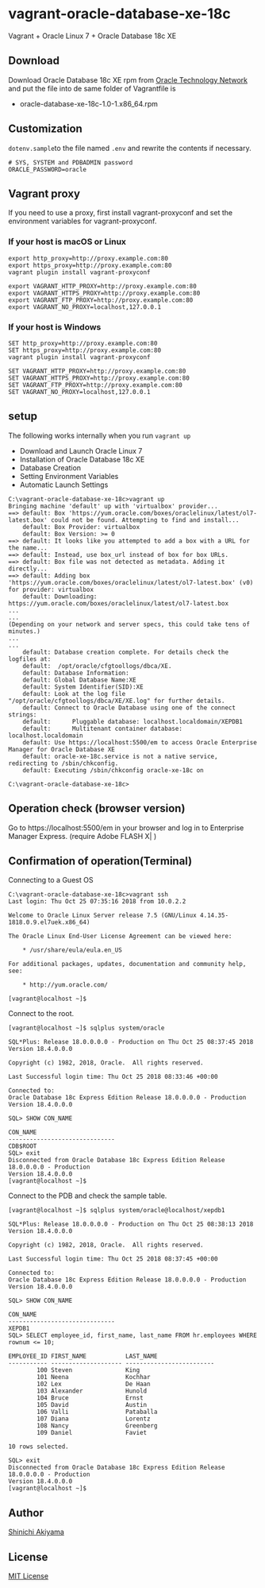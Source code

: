 vagrant-oracle-database-xe-18c
==============================

Vagrant + Oracle Linux 7 + Oracle Database 18c XE 

Download
------------

Download Oracle Database 18c XE rpm from [Oracle Technology Network](https://www.oracle.com/technetwork/database/database-technologies/express-edition/downloads/index.html) and put the file into de same folder of Vagrantfile is

* oracle-database-xe-18c-1.0-1.x86_64.rpm

Customization
------------

`dotenv.sample`to the file named `.env` and rewrite the contents if necessary.

```
# SYS, SYSTEM and PDBADMIN password
ORACLE_PASSWORD=oracle
```

Vagrant proxy
-----------

If you need to use a proxy, first install vagrant-proxyconf and set the environment variables for vagrant-proxyconf.

### If your host is macOS or Linux ###

```
export http_proxy=http://proxy.example.com:80
export https_proxy=http://proxy.example.com:80
vagrant plugin install vagrant-proxyconf

export VAGRANT_HTTP_PROXY=http://proxy.example.com:80
export VAGRANT_HTTPS_PROXY=http://proxy.example.com:80
export VAGRANT_FTP_PROXY=http://proxy.example.com:80
export VAGRANT_NO_PROXY=localhost,127.0.0.1
```

### If your host is Windows ###

```
SET http_proxy=http://proxy.example.com:80
SET https_proxy=http://proxy.example.com:80
vagrant plugin install vagrant-proxyconf

SET VAGRANT_HTTP_PROXY=http://proxy.example.com:80
SET VAGRANT_HTTPS_PROXY=http://proxy.example.com:80
SET VAGRANT_FTP_PROXY=http://proxy.example.com:80
SET VAGRANT_NO_PROXY=localhost,127.0.0.1
```

setup
------------

The following works internally when you run `vagrant up`

* Download and Launch Oracle Linux 7
* Installation of Oracle Database 18c XE
* Database Creation
* Setting Environment Variables
* Automatic Launch Settings

```
C:\vagrant-oracle-database-xe-18c>vagrant up
Bringing machine 'default' up with 'virtualbox' provider...
==> default: Box 'https://yum.oracle.com/boxes/oraclelinux/latest/ol7-latest.box' could not be found. Attempting to find and install...
    default: Box Provider: virtualbox
    default: Box Version: >= 0
==> default: It looks like you attempted to add a box with a URL for the name...
==> default: Instead, use box_url instead of box for box URLs.
==> default: Box file was not detected as metadata. Adding it directly...
==> default: Adding box 'https://yum.oracle.com/boxes/oraclelinux/latest/ol7-latest.box' (v0) for provider: virtualbox
    default: Downloading: https://yum.oracle.com/boxes/oraclelinux/latest/ol7-latest.box
...
...
(Depending on your network and server specs, this could take tens of minutes.)
...
...
    default: Database creation complete. For details check the logfiles at:
    default:  /opt/oracle/cfgtoollogs/dbca/XE.
    default: Database Information:
    default: Global Database Name:XE
    default: System Identifier(SID):XE
    default: Look at the log file "/opt/oracle/cfgtoollogs/dbca/XE/XE.log" for further details.
    default: Connect to Oracle Database using one of the connect strings:
    default:      Pluggable database: localhost.localdomain/XEPDB1
    default:      Multitenant container database: localhost.localdomain
    default: Use https://localhost:5500/em to access Oracle Enterprise Manager for Oracle Database XE
    default: oracle-xe-18c.service is not a native service, redirecting to /sbin/chkconfig.
    default: Executing /sbin/chkconfig oracle-xe-18c on

C:\vagrant-oracle-database-xe-18c>
```

Operation check (browser version)
--------------------

Go to https://localhost:5500/em in your browser and log in to Enterprise Manager Express. (require Adobe FLASH X| )


Confirmation of operation(Terminal)
----------------------

Connecting to a Guest OS

```
C:\vagrant-oracle-database-xe-18c>vagrant ssh
Last login: Thu Oct 25 07:35:16 2018 from 10.0.2.2

Welcome to Oracle Linux Server release 7.5 (GNU/Linux 4.14.35-1818.0.9.el7uek.x86_64)

The Oracle Linux End-User License Agreement can be viewed here:

    * /usr/share/eula/eula.en_US

For additional packages, updates, documentation and community help, see:

    * http://yum.oracle.com/

[vagrant@localhost ~]$
```

Connect to the root.

```
[vagrant@localhost ~]$ sqlplus system/oracle

SQL*Plus: Release 18.0.0.0.0 - Production on Thu Oct 25 08:37:45 2018
Version 18.4.0.0.0

Copyright (c) 1982, 2018, Oracle.  All rights reserved.

Last Successful login time: Thu Oct 25 2018 08:33:46 +00:00

Connected to:
Oracle Database 18c Express Edition Release 18.0.0.0.0 - Production
Version 18.4.0.0.0

SQL> SHOW CON_NAME

CON_NAME
------------------------------
CDB$ROOT
SQL> exit
Disconnected from Oracle Database 18c Express Edition Release 18.0.0.0.0 - Production
Version 18.4.0.0.0
[vagrant@localhost ~]$
```

Connect to the PDB and check the sample table.

```
[vagrant@localhost ~]$ sqlplus system/oracle@localhost/xepdb1

SQL*Plus: Release 18.0.0.0.0 - Production on Thu Oct 25 08:38:13 2018
Version 18.4.0.0.0

Copyright (c) 1982, 2018, Oracle.  All rights reserved.

Last Successful login time: Thu Oct 25 2018 08:37:45 +00:00

Connected to:
Oracle Database 18c Express Edition Release 18.0.0.0.0 - Production
Version 18.4.0.0.0

SQL> SHOW CON_NAME

CON_NAME
------------------------------
XEPDB1
SQL> SELECT employee_id, first_name, last_name FROM hr.employees WHERE rownum <= 10;

EMPLOYEE_ID FIRST_NAME           LAST_NAME
----------- -------------------- -------------------------
        100 Steven               King
        101 Neena                Kochhar
        102 Lex                  De Haan
        103 Alexander            Hunold
        104 Bruce                Ernst
        105 David                Austin
        106 Valli                Pataballa
        107 Diana                Lorentz
        108 Nancy                Greenberg
        109 Daniel               Faviet

10 rows selected.

SQL> exit
Disconnected from Oracle Database 18c Express Edition Release 18.0.0.0.0 - Production
Version 18.4.0.0.0
[vagrant@localhost ~]$
```

Author
------

[Shinichi Akiyama](https://github.com/shakiyam)

License
-------

[MIT License](http://www.opensource.org/licenses/mit-license.php)

